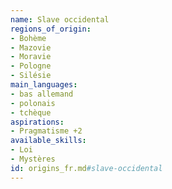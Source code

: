 ```yaml
---
name: Slave occidental
regions_of_origin:
- Bohème
- Mazovie
- Moravie
- Pologne
- Silésie
main_languages:
- bas allemand
- polonais
- tchèque
aspirations:
- Pragmatisme +2
available_skills:
- Loi
- Mystères
id: origins_fr.md#slave-occidental
---
```


